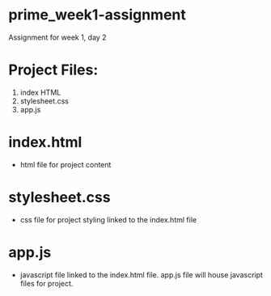 # prime_week1-assignment
Assignment for week 1, day 2

# Project Files:
 1. index HTML
 2. stylesheet.css
 3. app.js
 
 # index.html
  - html file for project content
 
 # stylesheet.css 
  - css file for project styling linked to the index.html file
 
 # app.js
  - javascript file linked to the index.html file. app.js file will house javascript files for project.
